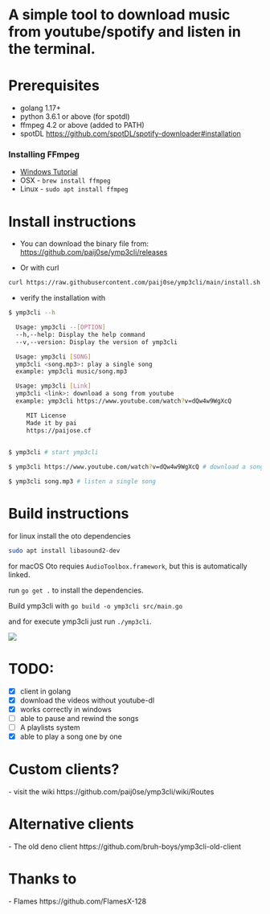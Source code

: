 <h1>A simple tool to download music from youtube/spotify and listen in the terminal.</h1>

<h1>Prerequisites</h1>

- golang 1.17+
- python 3.6.1 or above (for spotdl)
- ffmpeg 4.2 or above (added to PATH)
- spotDL https://github.com/spotDL/spotify-downloader#installation

### Installing FFmpeg

- [Windows Tutorial](https://windowsloop.com/install-ffmpeg-windows-10/)
- OSX - `brew install ffmpeg`
- Linux - `sudo apt install ffmpeg`

<h1>Install instructions</h1>

- You can download the binary file from:  https://github.com/paij0se/ymp3cli/releases

- Or with curl
```bash
curl https://raw.githubusercontent.com/paij0se/ymp3cli/main/install.sh | bash
```

- verify the installation with 
```bash
$ ymp3cli --h

  Usage: ymp3cli --[OPTION]
  --h,--help: Display the help command
  --v,--version: Display the version of ymp3cli

  Usage: ymp3cli [SONG]
  ymp3cli <song.mp3>: play a single song
  example: ymp3cli music/song.mp3

  Usage: ymp3cli [Link]
  ymp3cli <link>: download a song from youtube
  example: ymp3cli https://www.youtube.com/watch?v=dQw4w9WgXcQ

	 MIT License
	 Made it by pai
	 https://paijose.cf
  

$ ymp3cli # start ymp3cli

$ ymp3cli https://www.youtube.com/watch?v=dQw4w9WgXcQ # download a song from youtube 

$ ymp3cli song.mp3 # listen a single song

```

<h1>Build instructions</h1>

for linux install the oto dependencies 

```bash
sudo apt install libasound2-dev
```
for macOS Oto requies `AudioToolbox.framework`, but this is automatically linked.

run `go get .` to install the dependencies.

Build ymp3cli with `go build -o ymp3cli src/main.go`

and for execute ymp3cli just run `./ymp3cli`.

<img src="https://you-can.ml/monda/yessir.gif">

<h1>TODO:</h1>

- [x] client in golang
- [x] download the videos without youtube-dl
- [x] works correctly in windows
- [ ] able to pause and rewind the songs
- [ ] A playlists system
- [x] able to play a song one by one

<h1>Custom clients?</h1>
- visit the wiki https://github.com/paij0se/ymp3cli/wiki/Routes

<h1>Alternative clients</h1>
- The old deno client https://github.com/bruh-boys/ymp3cli-old-client

<h1>Thanks to</h1>
- Flames https://github.com/FlamesX-128
